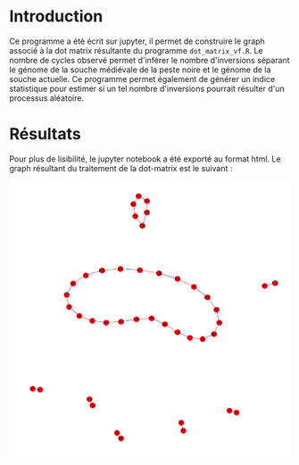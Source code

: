 
# Introduction 

Ce programme a été écrit sur jupyter, il permet de construire le graph associé à la dot matrix résultante du programme `dot_matrix_vf.R`. Le nombre de cycles observé permet d'inférer le nombre d'inversions séparant le génome de la souche médiévale de la peste noire et le génome de la souche actuelle. Ce programme permet également de générer un indice statistique pour estimer si un tel nombre d'inversions pourrait résulter d'un processus aléatoire.

# Résultats

Pour plus de lisibilité, le jupyter notebook a été exporté au format html.
Le graph résultant du traitement de la dot-matrix est le suivant :

![Graph](resultats.png)